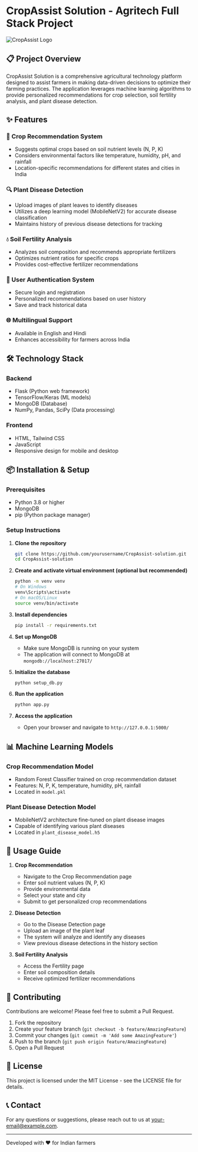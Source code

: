 # CropAssist Solution - Agritech Full Stack Project

![CropAssist Logo](https://cdn-icons-png.flaticon.com/512/2913/2913461.png)

## 📋 Project Overview

CropAssist Solution is a comprehensive agricultural technology platform designed to assist farmers in making data-driven decisions to optimize their farming practices. The application leverages machine learning algorithms to provide personalized recommendations for crop selection, soil fertility analysis, and plant disease detection.

## ✨ Features

### 🌾 Crop Recommendation System
- Suggests optimal crops based on soil nutrient levels (N, P, K)
- Considers environmental factors like temperature, humidity, pH, and rainfall
- Location-specific recommendations for different states and cities in India

### 🔍 Plant Disease Detection
- Upload images of plant leaves to identify diseases
- Utilizes a deep learning model (MobileNetV2) for accurate disease classification
- Maintains history of previous disease detections for tracking

### 💧 Soil Fertility Analysis
- Analyzes soil composition and recommends appropriate fertilizers
- Optimizes nutrient ratios for specific crops
- Provides cost-effective fertilizer recommendations

### 👤 User Authentication System
- Secure login and registration
- Personalized recommendations based on user history
- Save and track historical data

### 🌐 Multilingual Support
- Available in English and Hindi
- Enhances accessibility for farmers across India

## 🛠️ Technology Stack

### Backend
- Flask (Python web framework)
- TensorFlow/Keras (ML models)
- MongoDB (Database)
- NumPy, Pandas, SciPy (Data processing)

### Frontend
- HTML, Tailwind CSS
- JavaScript
- Responsive design for mobile and desktop

## 📦 Installation & Setup

### Prerequisites
- Python 3.8 or higher
- MongoDB
- pip (Python package manager)

### Setup Instructions

1. **Clone the repository**
   ```bash
   git clone https://github.com/yourusername/CropAssist-solution.git
   cd CropAssist-solution
   ```

2. **Create and activate virtual environment (optional but recommended)**
   ```bash
   python -m venv venv
   # On Windows
   venv\Scripts\activate
   # On macOS/Linux
   source venv/bin/activate
   ```

3. **Install dependencies**
   ```bash
   pip install -r requirements.txt
   ```

4. **Set up MongoDB**
   - Make sure MongoDB is running on your system
   - The application will connect to MongoDB at `mongodb://localhost:27017/`

5. **Initialize the database**
   ```bash
   python setup_db.py
   ```

6. **Run the application**
   ```bash
   python app.py
   ```

7. **Access the application**
   - Open your browser and navigate to `http://127.0.0.1:5000/`

## 📊 Machine Learning Models

### Crop Recommendation Model
- Random Forest Classifier trained on crop recommendation dataset
- Features: N, P, K, temperature, humidity, pH, rainfall
- Located in `model.pkl`

### Plant Disease Detection Model
- MobileNetV2 architecture fine-tuned on plant disease images
- Capable of identifying various plant diseases
- Located in `plant_disease_model.h5`

## 📱 Usage Guide

1. **Crop Recommendation**
   - Navigate to the Crop Recommendation page
   - Enter soil nutrient values (N, P, K)
   - Provide environmental data
   - Select your state and city
   - Submit to get personalized crop recommendations

2. **Disease Detection**
   - Go to the Disease Detection page
   - Upload an image of the plant leaf
   - The system will analyze and identify any diseases
   - View previous disease detections in the history section

3. **Soil Fertility Analysis**
   - Access the Fertility page
   - Enter soil composition details
   - Receive optimized fertilizer recommendations

## 🤝 Contributing

Contributions are welcome! Please feel free to submit a Pull Request.

1. Fork the repository
2. Create your feature branch (`git checkout -b feature/AmazingFeature`)
3. Commit your changes (`git commit -m 'Add some AmazingFeature'`)
4. Push to the branch (`git push origin feature/AmazingFeature`)
5. Open a Pull Request

## 📜 License

This project is licensed under the MIT License - see the LICENSE file for details.

## 📞 Contact

For any questions or suggestions, please reach out to us at [your-email@example.com](mailto:your-email@example.com).

---

Developed with ❤️ for Indian farmers
